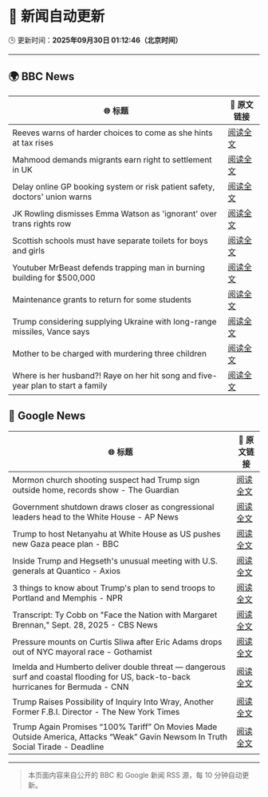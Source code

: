 # 🧠 新闻自动更新

🕒 更新时间：**2025年09月30日 01:12:46（北京时间）**

---

## 🌍 BBC News

| 🌐 标题 | 🔗 原文链接 |
|--------|-------------|
| Reeves warns of harder choices to come as she hints at tax rises | [阅读全文](https://www.bbc.com/news/articles/cy041perldwo?at_medium=RSS&at_campaign=rss) |
| Mahmood demands migrants earn right to settlement in UK | [阅读全文](https://www.bbc.com/news/articles/c0m4g3zvy02o?at_medium=RSS&at_campaign=rss) |
| Delay online GP booking system or risk patient safety, doctors' union warns | [阅读全文](https://www.bbc.com/news/articles/cqje8dljz7eo?at_medium=RSS&at_campaign=rss) |
| JK Rowling dismisses Emma Watson as 'ignorant' over trans rights row | [阅读全文](https://www.bbc.com/news/articles/cr7012ryvyyo?at_medium=RSS&at_campaign=rss) |
| Scottish schools must have separate toilets for boys and girls | [阅读全文](https://www.bbc.com/news/articles/cly6rgeke58o?at_medium=RSS&at_campaign=rss) |
| Youtuber MrBeast defends trapping man in burning building for $500,000 | [阅读全文](https://www.bbc.com/news/articles/cder5l8pw8lo?at_medium=RSS&at_campaign=rss) |
| Maintenance grants to return for some students | [阅读全文](https://www.bbc.com/news/articles/c749vnylk1jo?at_medium=RSS&at_campaign=rss) |
| Trump considering supplying Ukraine with long-range missiles, Vance says | [阅读全文](https://www.bbc.com/news/articles/cly6r1mg34yo?at_medium=RSS&at_campaign=rss) |
| Mother to be charged with murdering three children | [阅读全文](https://www.bbc.com/news/articles/c1mxkr37r8do?at_medium=RSS&at_campaign=rss) |
| Where is her husband?! Raye on her hit song and five-year plan to start a family | [阅读全文](https://www.bbc.com/news/articles/cjr5zzg1n29o?at_medium=RSS&at_campaign=rss) |

## 📰 Google News

| 🌐 标题 | 🔗 原文链接 |
|--------|-------------|
| Mormon church shooting suspect had Trump sign outside home, records show - The Guardian | [阅读全文](https://news.google.com/rss/articles/CBMiiAFBVV95cUxQVko3UWdrSkJGZjlGYXdiQ0Z0aEc5dGRielNCYUh1ajg5RjFkWG5VUTRWMmh3SGQyY1VpYjlUeVc0aUduUW9wYVMtMUZiVkxOMjE3Zm52R3JVV1FZc0tlUEhEM0FrN0VkUXF5REo3YWwtSHYzd0NINnRKODhRSklGd3Q0ai0tNUpP?oc=5) |
| Government shutdown draws closer as congressional leaders head to the White House - AP News | [阅读全文](https://news.google.com/rss/articles/CBMioAFBVV95cUxQbEwybXpmOWVBY3lFclpJSHAxU3BmTllEc2Z2aEE1S3czUkkxYmRDUGdBWmwyR192Sk8tcUlTeTZDRnptOXJVRjVOSGliWU1xanVQSlZjbEZRSWZpQzJMQ29QMFRaZUpqdm9BVl9YWGdRNXVvTV9HLTN1UjhEZ0x5bTd2MzBLel9WVzJtQ3N4cFVrVW04cmxHRHFJTDVNbG90?oc=5) |
| Trump to host Netanyahu at White House as US pushes new Gaza peace plan - BBC | [阅读全文](https://news.google.com/rss/articles/CBMiVEFVX3lxTFBOY0pGZTdWSHM3TmRxZUpOU1JFMVVIY0gzR1RfSUl3aTk0dUZCS0RodHc3OEVCNFE3QTB3Q3dnNmppMmEyN3pRR0lhaFFDVVRkMm80eQ?oc=5) |
| Inside Trump and Hegseth's unusual meeting with U.S. generals at Quantico - Axios | [阅读全文](https://news.google.com/rss/articles/CBMifEFVX3lxTFBiSVh4djNvcjBkOVlhV1BzSDlIV0Yza2tzbWF1VHotemhKLTU5UnJUdVIyVkxhbFR5cFlGRzdTS2dlZ0ZLX2wyR04xZ0xRdjRBOUtlM0lJV1FwUXRqTWxfclNmYjdXUUt4MGdvTjBoZWlNS0pxQlJVOXJqcWI?oc=5) |
| 3 things to know about Trump's plan to send troops to Portland and Memphis - NPR | [阅读全文](https://news.google.com/rss/articles/CBMikwFBVV95cUxOU2g3Q3Vxbk9BUTRVUWJpb0VyLUZoUDNUd1M1YUhTQjdXZUU1Q1VnZnZhbHhKa1BJOGZwLUJRcHUxWHJWVDBtMm8xelhOZXNMWW50ZHd2Y0NmZHV6OHFSRVpvelJmODFkMUNHX3NrSDRtc1NHdk45dTczNTF3OEk0bDUzaEFkZ041bVV6ZkFvU2o4RzQ?oc=5) |
| Transcript: Ty Cobb on "Face the Nation with Margaret Brennan," Sept. 28, 2025 - CBS News | [阅读全文](https://news.google.com/rss/articles/CBMingFBVV95cUxOSGI3RE9qQmhFQkdncUFDeEhBbGMyS1lKRzY4M01NYVFFTUhkS1pxTmVPbko5eHBUazdnSHdKRlk0aVVYSk1wWTAwSTU5RXRGNlhxaGFQM1JyRFMyM01YM3JVMzVyVEF5dWNndnJXbVNMUFBPRDdoTm1tOG9QX0QyWmZFRmx3N25XTUowWF9LbU5JeHR1T2QzYzlQODBwQdIBowFBVV95cUxOei1rcWNndlhwaDQxeWkzbjVocmpMSTJ4U2RnelUwMHNjanVSVzMzcTdPeFFGdVpDS2ZmenNVS2lGMVd6MnU0VE1wdVBXcEdiUzkzMWtOdDNhZUR3UFotclhsZDRoV19VeDFCYmU3N1AycWZtd2tBQ2ZQTnVxMjdsTFBDZndnQ25xMFhwdndhQ285c081WlYyYzFYbTBiUVRUMUFn?oc=5) |
| Pressure mounts on Curtis Sliwa after Eric Adams drops out of NYC mayoral race - Gothamist | [阅读全文](https://news.google.com/rss/articles/CBMiqAFBVV95cUxNX3pmSmFQUTlCb0ZVQ2M2NEJqQVJCT3B6SERfRFVmb1drQV9XcmZNU01mM0NCb1hVdi1lV25aeE51RFpWWk9EUFE2UXVpNnVuMi1IbDJ3UEx2Y2FMWDNaT3p3SDI4cFVQZ2c3NW5udll1NEs2Sm9zd3AwNUFzdHNIZlU0UGtDSW1TY3RyRmtiemNIQ1BWSUJSSWRhdE1sZUkzYkJYcXNZVFQ?oc=5) |
| Imelda and Humberto deliver double threat — dangerous surf and coastal flooding for US, back-to-back hurricanes for Bermuda - CNN | [阅读全文](https://news.google.com/rss/articles/CBMilgFBVV95cUxQanpNOWNLTEcxdzJKMzJrN3NHNm1wY1M2M2RvTGdkZEpZRUxRUzJfTkVTQWxfUkZhR3VKNkRSY2lxeGlTZ2hUM0xRdXF4ZlYyaXJqVVhCM1QwQjYtWEc1RnNHMDFWd25zcl85SXJtM0IxcnBWeW4zenBTa29ielh1Nm9SX3JBQTJOZXFRNzBncnc2VTE4THc?oc=5) |
| Trump Raises Possibility of Inquiry Into Wray, Another Former F.B.I. Director - The New York Times | [阅读全文](https://news.google.com/rss/articles/CBMidEFVX3lxTE9zQVZtYWNpS0pJX0kwM2JfNDc2bEFlNUJfQmtkSEpnT2JrMHBDdE5wRXpITEEtOWVuOUlxOEVDaGdURHpiN0Z4V05Wa1g4Ry1jbDlwcldycDFrXzdwSzFnVUsteEFST1l1Mlk3RXZMdGQ4S1VG?oc=5) |
| Trump Again Promises “100% Tariff” On Movies Made Outside America, Attacks “Weak” Gavin Newsom In Truth Social Tirade - Deadline | [阅读全文](https://news.google.com/rss/articles/CBMidkFVX3lxTE1CMGQ2MnF5N0lfWklhc0xjWWw5UWJad2phQzhqNlV0SC1pbjVKckxyd3RseFRKS01VS0ZidHEwbm9qX1diRk5fMHFVUGRyV0NEa3NhbnlweXNRRFZBWTlnZW41R0tmY05ZdjJ6REVsR095UjFJd3c?oc=5) |

---
> 本页面内容来自公开的 BBC 和 Google 新闻 RSS 源，每 10 分钟自动更新。